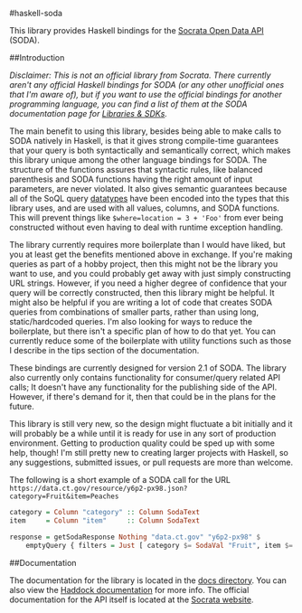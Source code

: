 #haskell-soda

This library provides Haskell bindings for the [Socrata Open Data API](https://dev.socrata.com/) (SODA).

##Introduction

*Disclaimer: This is not an official library from Socrata. There currently aren't any official Haskell bindings for SODA (or any other unofficial ones that I'm aware of), but if you want to use the official bindings for another programming language, you can find a list of them at the SODA documentation page for [Libraries & SDKs](https://dev.socrata.com/libraries/).*

The main benefit to using this library, besides being able to make calls to SODA natively in Haskell, is that it gives strong compile-time guarantees that your query is both syntactically and semantically correct, which makes this library unique among the other language bindings for SODA. The structure of the functions assures that syntactic rules, like balanced parenthesis and SODA functions having the right amount of input parameters, are never violated. It also gives semantic guarantees because all of the SoQL query [datatypes](https://dev.socrata.com/docs/datatypes/#,) have been encoded into the types that this library uses, and are used with all values, columns, and SODA functions. This will prevent things like `$where=location = 3 + 'Foo'` from ever being constructed without even having to deal with runtime exception handling.

The library currently requires more boilerplate than I would have liked, but you at least get the benefits mentioned above in exchange. If you're making queries as part of a hobby project, then this might not be the library you want to use, and you could probably get away with just simply constructing URL strings. However, if you need a higher degree of confidence that your query will be correctly constructed, then this library might be helpful. It might also be helpful if you are writing a lot of code that creates SODA queries from combinations of smaller parts, rather than using long, static/hardcoded queries. I'm also looking for ways to reduce the boilerplate, but there isn't a specific plan of how to do that yet. You can currently reduce some of the boilerplate with utility functions such as those I describe in the tips section of the documentation.

These bindings are currently designed for version 2.1 of SODA. The library also currently only contains functionality for consumer/query related API calls; It doesn't have any functionality for the publishing side of the API. However, if there's demand for it, then that could be in the plans for the future.

This library is still very new, so the design might fluctuate a bit initially and it will probably be a while until it is ready for use in any sort of production environment. Getting to production quality could be sped up with some help, though!  I'm still pretty new to creating larger projects with Haskell, so any suggestions, submitted issues, or pull requests are more than welcome.

The following is a short example of a SODA call for the URL `https://data.ct.gov/resource/y6p2-px98.json?category=Fruit&item=Peaches`
```haskell
category = Column "category" :: Column SodaText
item     = Column "item"     :: Column SodaText

response = getSodaResponse Nothing "data.ct.gov" "y6p2-px98" $
    emptyQuery { filters = Just [ category $= SodaVal "Fruit", item $= SodaVal "Peaches"] }
```

##Documentation

The documentation for the library is located in the [docs directory](docs/doc.md). You can also view the [Haddock documentation](http://stevenw.info/haskell-soda/0.1.0.0) for more info. The official documentation for the API itself is located at the [Socrata website](https://dev.socrata.com/).
